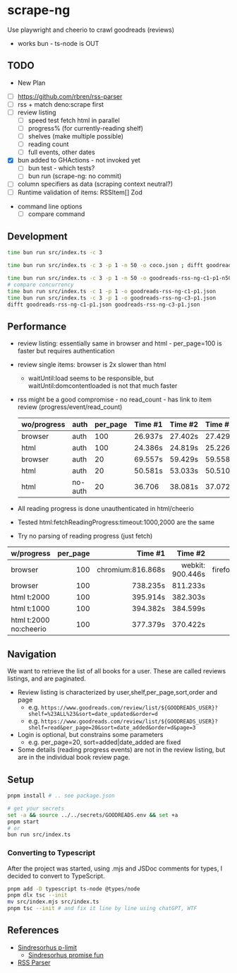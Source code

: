 # scrape-ng

Use playwright and cheerio to crawl goodreads (reviews)

- works bun - ts-node is OUT

## TODO

- New Plan

- [ ] <https://github.com/rbren/rss-parser>
- [ ] rss + match deno:scrape first
- [ ] review listing
  - [ ] speed test fetch html in parallel
  - [ ] progress% (for currently-reading shelf)
  - [ ] shelves (make multiple possible)
  - [ ] reading count
  - [ ] full events, other dates
- [x] bun added to GHActions - not invoked yet
  - [ ] bun test - which tests?
  - [ ] bun run (scrape-ng: no commit)
- [ ] column specifiers as data (scraping context neutral?)
- [ ] Runtime validation of items: RSSItem[] Zod
- command line options
  - [ ] compare command

## Development

```bash
time bun run src/index.ts -c 3

time bun run src/index.ts -c 3 -p 1 -n 50 -o coco.json ; difft goodreads-rss-ng-c1-p1-n50.json coco.json

time bun run src/index.ts -c 3 -p 1 -n 50 -o goodreads-rss-ng-c1-p1-n50.json
# compare concurrency
time bun run src/index.ts -c 1 -p 1 -o goodreads-rss-ng-c1-p1.json
time bun run src/index.ts -c 3 -p 1 -o goodreads-rss-ng-c3-p1.json
difft goodreads-rss-ng-c1-p1.json goodreads-rss-ng-c3-p1.json
```

## Performance

- review listing: essentially same in browser and html - per_page=100 is faster but requires authentication
- review single items: browser is 2x slower than html
  - waitUntil:load seems to be responsible, but waitUntil:domcontentloaded is not that much faster
- rss might be a good compromise - no read_count - has link to item review (progress/event/read_count)

  | wo/progress | auth    | per_page | Time #1 | Time #2 | Time #3 |
  | ----------- | ------- | -------- | ------- | ------- | ------- |
  | browser     | auth    | 100      | 26.937s | 27.402s | 27.429s |
  | html        | auth    | 100      | 24.386s | 24.819s | 25.226s |
  | browser     | auth    | 20       | 69.557s | 59.429s | 59.558s |
  | html        | auth    | 20       | 50.581s | 53.033s | 50.510s |
  | html        | no-auth | 20       | 36.706  | 38.081s | 37.072s |

- All reading progress is done unauthenticated in html/cheerio
- Tested html:fetchReadingProgress:timeout:1000,2000 are the same
- Try no parsing of reading progress (just fetch)

| w/progress             | per_page |           Time #1 |          Time #2 |          Time #3 |      Avg |
| ---------------------- | -------: | ----------------: | ---------------: | ---------------: | -------: |
| browser                |      100 | chromium:816.868s | webkit: 900.446s | firefox:818.294s | 845.203s |
| browser                |      100 |          738.235s |         811.233s |         747.231s | 765.566s |
| html t:2000            |      100 |          395.914s |         382.303s |         381.541s | 386.586s |
| html t:1000            |      100 |          394.382s |         384.599s |         390.761s | 389.914s |
| html t:2000 no:cheerio |      100 |          377.379s |         370.422s |         364.945s | 370.915s |

## Navigation

We want to retrieve the list of all books for a user. These are called reviews listings, and are paginated.

- Review listing is characterized by user,shelf,per_page,sort,order and page
  - e.g. `https://www.goodreads.com/review/list/${GOODREADS_USER}?shelf=%23ALL%23&sort=date_updated&order=d`
  - e.g. `https://www.goodreads.com/review/list/${GOODREADS_USER}?shelf=read&per_page=20&sort=date_added&order=d&page=3`
- Login is optional, but constrains some parameters
  - e.g. per_page=20, sort=added|date_added are fixed
- Some details (reading progress events) are not in the review listing, but are in the individual book review page.

## Setup

```bash
pnpm install # .. see package.json

# get your secrets
set -a && source ../../secrets/GOODREADS.env && set +a
pnpm start
# or
bun run src/index.ts
```

### Converting to Typescript

After the project was started, using .mjs and JSDoc comments for types, I decided to convert to TypeScript.

```bash
pnpm add -D typescript ts-node @types/node
pnpm dlx tsc --init
mv src/index.mjs src/index.ts
pnpm tsc --init # and fix it line by line using chatGPT, WTF
```

## References

- [Sindresorhus p-limit](https://github.com/sindresorhus/p-limit)
  - [Sindresorhus promise fun](https://github.com/sindresorhus/promise-fun)
- [RSS Parser](https://github.com/rbren/rss-parser)
